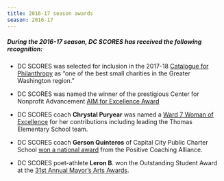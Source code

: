 ```yaml
---
title: 2016-17 season awards
season: 2016-17
---
```


##### During the **2016-17** season, DC SCORES has received the following recognition:

- DC SCORES was selected for inclusion in the 2017-18 [Catalogue for Philanthropy](http://bit.ly/2017-18CFP) as “one of the best small charities in the Greater Washington region.”

- DC SCORES was named the winner of the prestigious Center for Nonprofit Advancement [AIM for Excellence Award](http://bit.ly/AwardsDaySCORES)

- DC SCORES coach **Chrystal Puryear** was named a [Ward 7 Woman of Excellence](http://myemail.constantcontact.com/Announcing-our-Ward-7-Women-of-Excellence---Event-SOLD-OUT-.html?soid=1102590620992&aid=AbyNzjCclK0) for her contributions including leading the Thomas Elementary School team.

- DC SCORES coach **Gerson Quinteros** of Capital City Public Charter School [won a national award](http://positivecoach.org/the-pca-blog/2017-double-goal-coach-award-national-winners/#Feb15) from the Positive Coaching Alliance.

- DC SCORES poet-athlete **Leron B**. won the Outstanding Student Award at the [31st Annual Mayor’s Arts Awards](https://dcarts.dc.gov/page/31st-mayors-arts-awards).